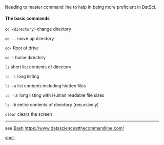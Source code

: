 Needing to master command line to help in being more proficient in DatSci.

#### The basic commands

`cd <directory>` change directory

`cd ..` move up directory

`cd/` Root of drive

`cd ~` home directory

`ls`  short list contents of directory

`ls -l` long listing

`ls -a` list contents including hidden files

`ls -lh` long listing with Human readable file sizes

`ls -R` entire contents of directory (recursively)

`clear` clears the screen



---
see [Bash](Bash.md)
https://www.datascienceatthecommandline.com/

[shell](https://www.shellscript.sh/variables1.html)
